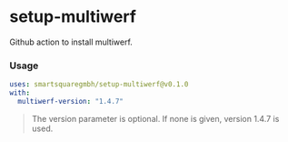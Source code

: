 # setup-multiwerf

Github action to install multiwerf.

### Usage

```yaml
uses: smartsquaregmbh/setup-multiwerf@v0.1.0
with:
  multiwerf-version: "1.4.7"
```

> The version parameter is optional. If none is given, version 1.4.7 is used.
